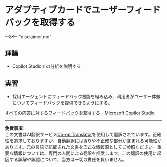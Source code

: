 <!--
CO_OP_TRANSLATOR_METADATA:
{
  "original_hash": "729a62989ca37495e9c42888d3933137",
  "translation_date": "2025-10-18T03:18:22+00:00",
  "source_file": "docs/operative-preview/11-obtain-user-feedback/README.md",
  "language_code": "ja"
}
-->
# アダプティブカードでユーザーフィードバックを取得する

--8<-- "disclaimer.md"

## 理論

- Copilot Studioでの分析を説明する

## 実習

- 採用エージェントにフィードバック機能を組み込み、利用者がユーザー体験についてフィードバックを提供できるようにする。

[すべての応答に対するフィードバックを取得する - Microsoft Copilot Studio](https://learn.microsoft.com/microsoft-copilot-studio/guidance/adaptive-card-add-feedback-for-every-response)

---

**免責事項**:  
この文書はAI翻訳サービス[Co-op Translator](https://github.com/Azure/co-op-translator)を使用して翻訳されています。正確性を追求しておりますが、自動翻訳には誤りや不正確な部分が含まれる可能性があります。元の言語で記載された文書を正式な情報源としてご参照ください。重要な情報については、専門の人間による翻訳を推奨します。この翻訳の使用に起因する誤解や誤認について、当方は一切の責任を負いません。